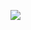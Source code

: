 ![]([https://i.giphy.com/media/VLzbEtlbwJUFljcRbf/giphy.webp](https://media2.giphy.com/media/v1.Y2lkPTc5MGI3NjExZWh4NmpqcjQwd3Jkb2FwbXhvdXN3YW9hdG9xdnNvOGNucHFhc2x1bSZlcD12MV9pbnRlcm5hbF9naWZfYnlfaWQmY3Q9Zw/MnIO9NK5QwKRvVvfE7/giphy.gif))

<!--
**oguzhalit/oguzhalit** is a ✨ _special_ ✨ repository because its `README.md` (this file) appears on your GitHub profile.

Here are some ideas to get you started:

- 🔭 I’m currently working on ...
- 🌱 I’m currently learning ...
- 👯 I’m looking to collaborate on ...
- 🤔 I’m looking for help with ...
- 💬 Ask me about ...
- 📫 How to reach me: ...
- 😄 Pronouns: ...
- ⚡ Fun fact: ...
-->
